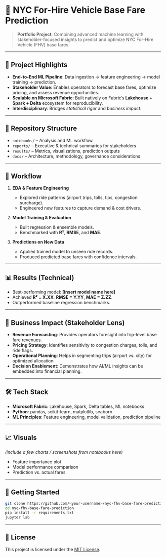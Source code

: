 # 🚖 NYC For-Hire Vehicle Base Fare Prediction

> **Portfolio Project**: Combining advanced machine learning with stakeholder-focused insights to predict and optimize NYC For-Hire Vehicle (FHV) base fares.

---

## 🌟 Project Highlights
- **End-to-End ML Pipeline**: Data ingestion → feature engineering → model training → prediction.  
- **Stakeholder Value**: Enables operators to forecast base fares, optimize pricing, and assess revenue opportunities.  
- **Scalable on Microsoft Fabric**: Built natively on Fabric’s **Lakehouse + Spark + Delta** ecosystem for reproducibility.  
- **Interdisciplinary**: Bridges *statistical rigor* and *business impact*.  

---

## 📂 Repository Structure
- `notebooks/` – Analysis and ML workflow  
- `reports/` – Executive & technical summaries for stakeholders  
- `results/` – Metrics, visualizations, prediction outputs  
- `docs/` – Architecture, methodology, governance considerations  

---

## 🚀 Workflow
1. **EDA & Feature Engineering**  
   - Explored ride patterns (airport trips, tolls, tips, congestion surcharge).  
   - Engineered new features to capture demand & cost drivers.  

2. **Model Training & Evaluation**  
   - Built regression & ensemble models.  
   - Benchmarked with **R²**, **RMSE**, and **MAE**.  

3. **Predictions on New Data**  
   - Applied trained model to unseen ride records.  
   - Produced predicted base fares with confidence intervals.  

---

## 📊 Results (Technical)
- Best-performing model: **[insert model name here]**  
- Achieved **R² = X.XX**, **RMSE = Y.YY**, **MAE = Z.ZZ**.  
- Outperformed baseline regression benchmarks.  

---

## 💼 Business Impact (Stakeholder Lens)
- **Revenue Forecasting**: Provides operators foresight into trip-level base fare revenues.  
- **Pricing Strategy**: Identifies sensitivity to congestion charges, tolls, and ride flags.  
- **Operational Planning**: Helps in segmenting trips (airport vs. city) for optimized allocation.  
- **Decision Enablement**: Demonstrates how AI/ML insights can be embedded into financial planning.  

---

## 🛠 Tech Stack
- **Microsoft Fabric**: Lakehouse, Spark, Delta tables, ML notebooks  
- **Python**: pandas, scikit-learn, matplotlib, seaborn  
- **ML Principles**: Feature engineering, model validation, prediction pipeline  

---

## 📈 Visuals
*(include a few charts / screenshots from notebooks here)*  
- Feature importance plot  
- Model performance comparison  
- Prediction vs. actual fares  

---

## 📌 Getting Started
```bash
git clone https://github.com/<your-username>/nyc-fhv-base-fare-prediction.git
cd nyc-fhv-base-fare-prediction
pip install -r requirements.txt
jupyter lab
```

---

## 📄 License
This project is licensed under the [MIT License](LICENSE).  

